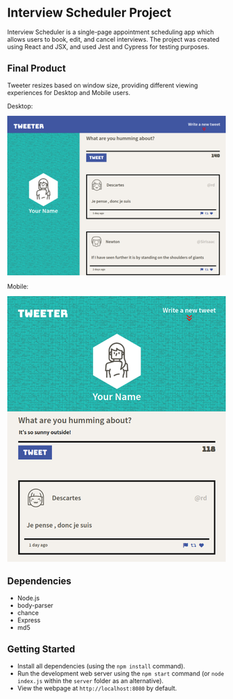 # Interview Scheduler Project

Interview Scheduler is a single-page appointment scheduling app which allows users to book, edit, and cancel interviews.  The project was created using React and JSX, and used Jest and Cypress for testing purposes. 

## Final Product

Tweeter resizes based on window size, providing different viewing experiences for Desktop and Mobile users.

Desktop:

!["Screenshot of desktop version"](https://github.com/Pwsjas/tweeter/blob/master/docs/desktop.png?raw=true)

Mobile:

!["Screenshot of mobile version"](https://github.com/Pwsjas/tweeter/blob/master/docs/mobile.png?raw=true)

## Dependencies

- Node.js
- body-parser
- chance
- Express
- md5

## Getting Started

- Install all dependencies (using the `npm install` command).
- Run the development web server using the `npm start` command (or `node index.js` within the `server` folder as an alternative).
- View the webpage at `http://localhost:8080` by default.
